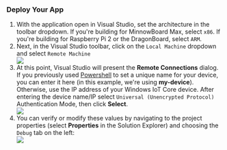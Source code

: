 <h3> Deploy Your App </h3>

<ol class="setup-content-list">
  <div class="row">
    <div class="col-md-6 col-sm-12">
      <li>With the application open in Visual Studio, set the architecture in the toolbar dropdown. If you're building for MinnowBoard Max, select <code>x86</code>.  If you're building for Raspberry Pi 2 or the DragonBoard, select <code>ARM</code>.</li>
    </div>
    <div class="col-md-6 col-sm-12">
    </div>
  </div>
  <div class="row">
    <div class="col-md-6 col-sm-12">
      <li>Next, in the Visual Studio toolbar, click on the <code>Local Machine</code> dropdown and select <code>Remote Machine</code></li>
    </div>
    <div class="col-md-6 col-sm-12">
      <img src="{{site.baseurl}}/images/AppDeployment/cs-remote-machine-debugging.png">
    </div>
  </div>
  <div class="row">
    <div class="col-md-6 col-sm-12">
      <li>At this point, Visual Studio will present the <b>Remote Connections</b> dialog. If you previously used <a href="{{site.baseurl}}/{{page.lang}}/win10/samples/PowerShell.htm" target="_blank">Powershell</a> to set a unique name for your device, you can enter it here (in this example, we're using <b>my-device</b>).
Otherwise, use the IP address of your Windows IoT Core device. After entering the device name/IP select <code>Universal (Unencrypted Protocol)</code> Authentication Mode, then click <b>Select</b>.</li>
    </div>
    <div class="col-md-6 col-sm-12">
      <img src="{{site.baseurl}}/images/AppDeployment/cs-remote-connections.PNG">
    </div>
  </div>
  <div class="row">
    <div class="col-md-6 col-sm-12">
      <li> You can verify or modify these values by navigating to the project properties (select <b>Properties</b> in the Solution Explorer) and choosing the <code>Debug</code> tab on the left:</li>
    </div>
    <div class="col-md-6 col-sm-12">
      <img src="{{site.baseurl}}/images/AppDeployment/cs-debug-project-properties.PNG">
    </div>
  </div>
</ol>

